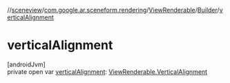 //[sceneview](../../../../index.md)/[com.google.ar.sceneform.rendering](../../index.md)/[ViewRenderable](../index.md)/[Builder](index.md)/[verticalAlignment](vertical-alignment.md)

# verticalAlignment

[androidJvm]\
private open var [verticalAlignment](vertical-alignment.md): [ViewRenderable.VerticalAlignment](../-vertical-alignment/index.md)
